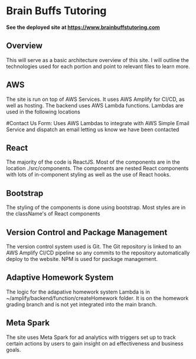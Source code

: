 # Brain Buffs Tutoring 

**See the deployed site at https://www.brainbuffstutoring.com**

## Overview 

This will serve as a basic architecture overview of this site. I will outline the technologies used for each portion and point to relevant files to learn more. 


## AWS 
The site is run on top of AWS Services. It uses AWS Amplify for CI/CD, as well as hosting. The backend uses AWS Lambda functions. Lambdas are used in the following locations 

#Contact Us Form: Uses AWS Lambdas to integrate with AWS Simple Email Service and dispatch an email letting us know we have been contacted 

## React 

The majority of the code is ReactJS. Most of the components are in the location
./src/components. The components are nested React components with lots of in-component styling as well as the use of React hooks.

## Bootstrap

The styling of the components is done using bootstrap. Most styles are in the className's of React components


## Version Control and Package Management   

The version control system used is Git. The Git repository is linked to an AWS Amplify CI/CD pipeline so any commits to the repository automatically deploy to the website. NPM is used for package management. 

## Adaptive Homework System 

The logic for the adapative homework system Lambda is in ~/amplify/backend/function/createHomework folder. It is on the homework grading branch and is not yet integrated into the main branch. 

## Meta Spark  

The site uses Meta Spark for ad analytics with triggers set up to track certain actions by users to gain insight on ad effectiveness and business goals. 

